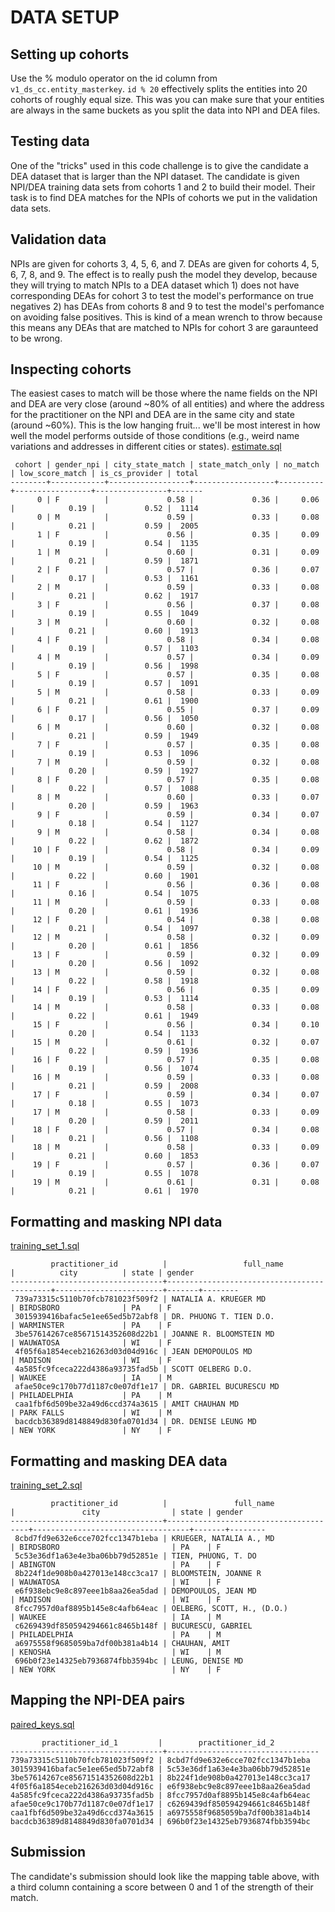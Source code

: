 # DATA SETUP

## Setting up cohorts
Use the % modulo operator on the id column from `v1_ds_cc.entity_masterkey`. `id % 20` effectively splits the entities into 20 cohorts of roughly equal size. This was you can make sure that your entities are always in the same buckets as you split the data into NPI and DEA files. 

## Testing data
One of the "tricks" used in this code challenge is to give the candidate a DEA dataset that is larger than the NPI dataset. The candidate is given NPI/DEA training data sets from cohorts 1 and 2 to build their model. Their task is to find DEA matches for the NPIs of cohorts we put in the validation data sets. 

## Validation data
NPIs are given for cohorts 3, 4, 5, 6, and 7. 
DEAs are given for cohorts 4, 5, 6, 7, 8, and 9. 
The effect is to really push the model they develop, because they will trying to match NPIs to a DEA dataset which 1) does not have corresponding DEAs for cohort 3 to test the model's performance on true negatives 2) has DEAs from cohorts 8 and 9 to test the model's perfomance on avoiding false positives. This is kind of a mean wrench to throw because this means any DEAs that are matched to NPIs for cohort 3 are garaunteed to be wrong.   

## Inspecting cohorts
The easiest cases to match will be those where the name fields on the NPI and DEA are very close (around ~80% of all entities) and where the address for the practitioner on the NPI and DEA are in the same city and state (around ~60%). This is the low hanging fruit... we'll be most interest in how well the model performs outside of those conditions (e.g., weird name variations and addresses in different cities or states). 
[estimate.sql](data_sci/npi_dea_link_challenge/sql/estimate.sql)

```
 cohort | gender_npi | city_state_match | state_match_only | no_match | low_score_match | is_cs_provider | total
--------+------------+------------------+------------------+----------+-----------------+----------------+-------
      0 | F          |             0.58 |             0.36 |     0.06 |            0.19 |           0.52 |  1114
      0 | M          |             0.59 |             0.33 |     0.08 |            0.21 |           0.59 |  2005
      1 | F          |             0.56 |             0.35 |     0.09 |            0.19 |           0.54 |  1135
      1 | M          |             0.60 |             0.31 |     0.09 |            0.21 |           0.59 |  1871
      2 | F          |             0.57 |             0.36 |     0.07 |            0.17 |           0.53 |  1161
      2 | M          |             0.59 |             0.33 |     0.08 |            0.21 |           0.62 |  1917
      3 | F          |             0.56 |             0.37 |     0.08 |            0.19 |           0.55 |  1049
      3 | M          |             0.60 |             0.32 |     0.08 |            0.21 |           0.60 |  1913
      4 | F          |             0.58 |             0.34 |     0.08 |            0.19 |           0.57 |  1103
      4 | M          |             0.57 |             0.34 |     0.09 |            0.19 |           0.56 |  1998
      5 | F          |             0.57 |             0.35 |     0.08 |            0.19 |           0.57 |  1091
      5 | M          |             0.58 |             0.33 |     0.09 |            0.21 |           0.61 |  1900
      6 | F          |             0.55 |             0.37 |     0.09 |            0.17 |           0.56 |  1050
      6 | M          |             0.60 |             0.32 |     0.08 |            0.21 |           0.59 |  1949
      7 | F          |             0.57 |             0.35 |     0.08 |            0.19 |           0.53 |  1096
      7 | M          |             0.59 |             0.32 |     0.08 |            0.20 |           0.59 |  1927
      8 | F          |             0.57 |             0.35 |     0.08 |            0.22 |           0.57 |  1088
      8 | M          |             0.60 |             0.33 |     0.07 |            0.20 |           0.59 |  1963
      9 | F          |             0.59 |             0.34 |     0.07 |            0.18 |           0.54 |  1127
      9 | M          |             0.58 |             0.34 |     0.08 |            0.22 |           0.62 |  1872
     10 | F          |             0.58 |             0.34 |     0.09 |            0.19 |           0.54 |  1125
     10 | M          |             0.59 |             0.32 |     0.08 |            0.22 |           0.60 |  1901
     11 | F          |             0.56 |             0.36 |     0.08 |            0.16 |           0.54 |  1075
     11 | M          |             0.59 |             0.33 |     0.08 |            0.20 |           0.61 |  1936
     12 | F          |             0.54 |             0.38 |     0.08 |            0.21 |           0.54 |  1097
     12 | M          |             0.58 |             0.32 |     0.09 |            0.20 |           0.61 |  1856
     13 | F          |             0.59 |             0.32 |     0.09 |            0.20 |           0.56 |  1092
     13 | M          |             0.59 |             0.32 |     0.08 |            0.22 |           0.58 |  1918
     14 | F          |             0.56 |             0.35 |     0.09 |            0.19 |           0.53 |  1114
     14 | M          |             0.58 |             0.33 |     0.08 |            0.22 |           0.61 |  1949
     15 | F          |             0.56 |             0.34 |     0.10 |            0.20 |           0.54 |  1133
     15 | M          |             0.61 |             0.32 |     0.07 |            0.22 |           0.59 |  1936
     16 | F          |             0.57 |             0.35 |     0.08 |            0.19 |           0.56 |  1074
     16 | M          |             0.59 |             0.33 |     0.08 |            0.21 |           0.59 |  2008
     17 | F          |             0.59 |             0.34 |     0.07 |            0.18 |           0.55 |  1073
     17 | M          |             0.58 |             0.33 |     0.09 |            0.20 |           0.59 |  2011
     18 | F          |             0.57 |             0.34 |     0.08 |            0.21 |           0.56 |  1108
     18 | M          |             0.58 |             0.33 |     0.09 |            0.21 |           0.60 |  1853
     19 | F          |             0.57 |             0.36 |     0.07 |            0.19 |           0.55 |  1078
     19 | M          |             0.61 |             0.31 |     0.08 |            0.21 |           0.61 |  1970
```

## Formatting and masking NPI data
[training_set_1.sql](challenge/data_sci/npi_dea_link_challenge/sql/training_set_1.sql)
```
         practitioner_id          |                 full_name                  |          city          | state | gender
----------------------------------+--------------------------------------------+------------------------+-------+--------
 739a73315c5110b70fcb781023f509f2 | NATALIA A. KRUEGER MD                      | BIRDSBORO              | PA    | F
 3015939416bafac5e1ee65ed5b72abf8 | DR. PHUONG T. TIEN D.O.                    | WARMINSTER             | PA    | F
 3be57614267ce85671514352608d22b1 | JOANNE R. BLOOMSTEIN MD                    | WAUWATOSA              | WI    | F
 4f05f6a1854eceb216263d03d04d916c | JEAN DEMOPOULOS MD                         | MADISON                | WI    | F
 4a585fc9fceca222d4386a93735fad5b | SCOTT OELBERG D.O.                         | WAUKEE                 | IA    | M
 afae50ce9c170b77d1187c0e07df1e17 | DR. GABRIEL BUCURESCU MD                   | PHILADELPHIA           | PA    | M
 caa1fbf6d509be32a49d6ccd374a3615 | AMIT CHAUHAN MD                            | PARK FALLS             | WI    | M
 bacdcb36389d8148849d830fa0701d34 | DR. DENISE LEUNG MD                        | NEW YORK               | NY    | F
 ```

## Formatting and masking DEA data
[training_set_2.sql](challenge/data_sci/npi_dea_link_challenge/sql/training_set_2.sql)
```
         practitioner_id          |               full_name               |               city                | state | gender
----------------------------------+---------------------------------------+-----------------------------------+-------+--------
 8cbd7fd9e632e6cce702fcc1347b1eba | KRUEGER, NATALIA A., MD               | BIRDSBORO                         | PA    | F
 5c53e36df1a63e4e3ba06bb79d52851e | TIEN, PHUONG, T. DO                   | ABINGTON                          | PA    | F
 8b224f1de908b0a427013e148cc3ca17 | BLOOMSTEIN, JOANNE R                  | WAUWATOSA                         | WI    | F
 e6f938ebc9e8c897eee1b8aa26ea5dad | DEMOPOULOS, JEAN MD                   | MADISON                           | WI    | F
 8fcc7957d0af8895b145e8c4afb64eac | OELBERG, SCOTT, H., (D.O.)            | WAUKEE                            | IA    | M
 c6269439df850594294661c8465b148f | BUCURESCU, GABRIEL                    | PHILADELPHIA                      | PA    | M
 a6975558f9685059ba7df00b381a4b14 | CHAUHAN, AMIT                         | KENOSHA                           | WI    | M
 696b0f23e14325eb7936874fbb3594bc | LEUNG, DENISE MD                      | NEW YORK                          | NY    | F
 ```

## Mapping the NPI-DEA pairs
[paired_keys.sql](challenge/data_sci/npi_dea_link_challenge/sql/paired_keys.sql)
 ```
        practitioner_id_1         |        practitioner_id_2
----------------------------------+----------------------------------
 739a73315c5110b70fcb781023f509f2 | 8cbd7fd9e632e6cce702fcc1347b1eba
 3015939416bafac5e1ee65ed5b72abf8 | 5c53e36df1a63e4e3ba06bb79d52851e
 3be57614267ce85671514352608d22b1 | 8b224f1de908b0a427013e148cc3ca17
 4f05f6a1854eceb216263d03d04d916c | e6f938ebc9e8c897eee1b8aa26ea5dad
 4a585fc9fceca222d4386a93735fad5b | 8fcc7957d0af8895b145e8c4afb64eac
 afae50ce9c170b77d1187c0e07df1e17 | c6269439df850594294661c8465b148f
 caa1fbf6d509be32a49d6ccd374a3615 | a6975558f9685059ba7df00b381a4b14
 bacdcb36389d8148849d830fa0701d34 | 696b0f23e14325eb7936874fbb3594bc
 ```
## Submission
The candidate's submission should look like the mapping table above, with a third column containing a score between 0 and 1 of the strength of their match. 

